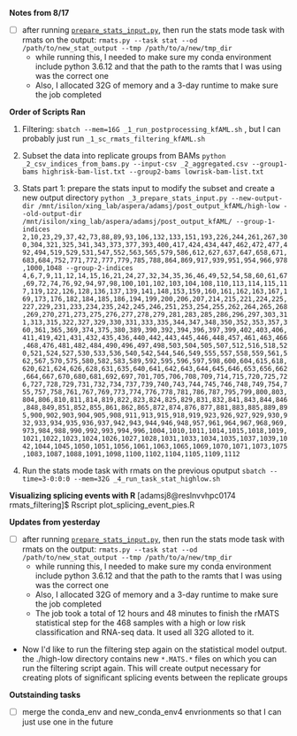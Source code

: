 **Notes from 8/17**
  - [ ] after running [```prepare_stats_input.py```](https://github.com/Xinglab/rmats-turbo/blob/master/rMATS_P/prepare_stat_inputs.py), then run the stats mode task with rmats on the output: ```rmats.py --task stat --od /path/to/new_stat_output --tmp /path/to/a/new/tmp_dir```
    - while running this, I needed to make sure my conda environment include python 3.6.12 and that the path to the ramts that I was using was the correct one 
    - Also, I allocated 32G of memory and a 3-day runtime to make sure the job completed 


  **Order of Scripts Ran**
  1. Filtering: ```sbatch --mem=16G _1_run_postprocessing_kfAML.sh``` , but I can probably just run ```_1_sc_rmats_filtering_kfAML.sh```

  2. Subset the data into replicate groups from BAMs ```python _2_csv_indices_from_bams.py --input-csv _2_aggregated.csv --group1-bams highrisk-bam-list.txt --group2-bams lowrisk-bam-list.txt```

  3. Stats part 1: prepare the stats input to modify the subset and create a new output directory ```python _3_prepare_stats_input.py --new-output-dir /mnt/isilon/xing_lab/aspera/adamsj/post_output_kfAML/high-low --old-output-dir /mnt/isilon/xing_lab/aspera/adamsj/post_output_kfAML/ --group-1-indices 2,10,23,29,37,42,73,88,89,93,106,132,133,151,193,226,244,261,267,300,304,321,325,341,343,373,377,393,400,417,424,434,447,462,472,477,492,494,519,529,531,547,552,563,565,579,586,612,627,637,647,658,671,683,684,752,771,772,777,779,785,788,864,869,917,939,951,954,966,978,1000,1048 --group-2-indices 4,6,7,9,11,12,14,15,16,21,24,27,32,34,35,36,46,49,52,54,58,60,61,67,69,72,74,76,92,94,97,98,100,101,102,103,104,108,110,113,114,115,117,119,122,126,128,136,137,139,141,148,153,159,160,161,162,163,167,169,173,176,182,184,185,186,194,199,200,206,207,214,215,221,224,225,227,229,231,233,234,235,242,245,246,251,253,254,255,262,264,265,268,269,270,271,273,275,276,277,278,279,281,283,285,286,296,297,303,311,313,315,322,327,329,330,331,333,335,344,347,348,350,352,353,357,360,361,365,369,374,375,380,389,390,392,394,396,397,399,402,403,406,411,419,421,431,432,435,436,440,442,443,445,446,448,457,461,463,466,468,476,481,482,484,490,496,497,498,503,504,505,507,512,516,518,520,521,524,527,530,533,536,540,542,544,546,549,555,557,558,559,561,562,567,570,575,580,582,583,589,592,595,596,597,598,600,604,615,618,620,621,624,626,628,631,635,640,641,642,643,644,645,646,653,656,662,664,667,670,680,681,692,697,701,705,706,708,709,714,715,720,725,726,727,728,729,731,732,734,737,739,740,743,744,745,746,748,749,754,755,757,758,761,767,769,773,774,776,778,781,786,787,795,799,800,803,804,806,810,811,814,819,822,823,824,825,829,831,832,841,843,844,846,848,849,851,852,855,861,862,865,872,874,876,877,881,883,885,889,895,900,902,903,904,905,908,911,913,915,918,919,923,926,927,929,930,932,933,934,935,936,937,942,943,944,946,948,957,961,964,967,968,969,973,984,988,990,992,993,994,996,1004,1010,1011,1014,1015,1018,1019,1021,1022,1023,1024,1026,1027,1028,1031,1033,1034,1035,1037,1039,1042,1044,1045,1050,1051,1056,1061,1063,1065,1069,1070,1071,1073,1075,1083,1087,1088,1091,1098,1100,1102,1104,1105,1109,1112```

  4. Run the stats mode task with rmats on the previous oputput ```sbatch --time=3-0:0:0 --mem=32G _4_run_task_stat_highlow.sh```


  **Visualizing splicing events with R**
  [adamsj8@reslnvvhpc0174 rmats_filtering]$ Rscript plot_splicing_event_pies.R
  
  
**Updates from yesterday**
  - [ ] after running [```prepare_stats_input.py```](https://github.com/Xinglab/rmats-turbo/blob/master/rMATS_P/prepare_stat_inputs.py), then run the stats mode task with rmats on the output: ```rmats.py --task stat --od /path/to/new_stat_output --tmp /path/to/a/new/tmp_dir```
    - while running this, I needed to make sure my conda environment include python 3.6.12 and that the path to the ramts that I was using was the correct one 
    - Also, I allocated 32G of memory and a 3-day runtime to make sure the job completed 
    - The job took a total of 12 hours and 48 minutes to finish the rMATS statistical step for the 468 samples with a high or low risk classification and RNA-seq data. It used all 32G alloted to it. 

- Now I'd like to run the filtering step again on the statistical model output. the ./high-low directory contains new ```*.MATS.*``` files on which you can run the filtering script again. This will create output necessary for creating plots of significant splicing events between the replicate groups 



**Outstainding tasks**
-[ ] merge the conda_env and new_conda_env4 envrionments so that I can just use one in the future 
